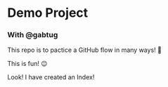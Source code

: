 # Demo Project

### With @gabtug

This repo is to pactice a GitHub flow in many ways! :tada:

This is fun! :wink:

Look! I have created an Index!